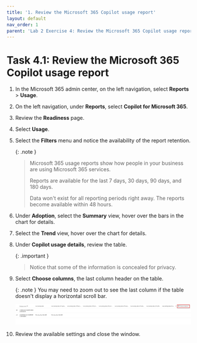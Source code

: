 ```yaml
---
title: '1. Review the Microsoft 365 Copilot usage report'
layout: default
nav_order: 1
parent: 'Lab 2 Exercise 4: Review the Microsoft 365 Copilot usage report in the Microsoft 365 admin center'
---
```


# Task 4.1: Review the Microsoft 365 Copilot usage report


1. In the Microsoft 365 admin center, on the left navigation, select **Reports** > **Usage**. 

 

1. On the left navigation, under **Reports**, select **Copilot for Microsoft 365**. 

 

1. Review the **Readiness** page. 

 

1. Select **Usage**. 

 

1. Select the **Filters** menu and notice the availability of the report retention. 

 
    {: .note }
    > Microsoft 365 usage reports show how people in your business are using Microsoft 365 services.
    > 
    > Reports are available for the last 7 days, 30 days, 90 days, and 180 days.
    > 
    > Data won't exist for all reporting periods right away. The reports become available within 48 hours. 

 

1. Under **Adoption**, select the **Summary** view, hover over the bars in the chart for details.



1. Select the **Trend** view, hover over the chart for details.



1. Under **Copilot usage details**, review the table.

 
   {: .important }
   > Notice that some of the information is concealed for privacy. 

 

1. Select **Choose columns**, the last column header on the table. 

    {: .note } You may need to zoom out to see the last column if the table doesn't display a horizontal scroll bar.


    ![a11.jpg](../media/lab2/a11.jpg) 

 

1. Review the available settings and close the window. 
